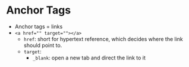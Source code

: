 # Anchor Tags

- Anchor tags = links
- `<a href="" target=""></a>`
  - `href`: short for hypertext reference, which decides where the link should point to.
  - `target`:
    - `_blank`: open a new tab and direct the link to it
